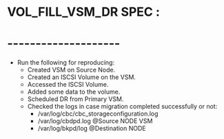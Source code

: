 # VOL_FILL_VSM_DR SPEC :
# --------------------

* Run the following for reproducing:
   - Created VSM on Source Node.
   - Created an ISCSI Volume on the VSM.
   - Accessed the ISCSI Volume.
   - Added some data to the volume.
   - Scheduled DR from Primary VSM.
   - Checked the logs in case migration completed successfully or not:
     * /var/log/cbc/cbc_storageconfiguration.log
     * /var/log/cbdpd.log @Source NODE VSM
     * /var/log/bkpd/log @Destination NODE